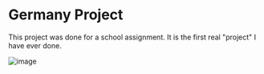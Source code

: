 # Germany Project

This project was done for a school assignment. It is the first real "project" I have ever done.

![image](https://user-images.githubusercontent.com/99303570/221065921-f9fe35a0-c893-4718-bdcd-6ae0706f1275.png)
